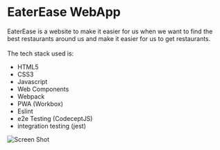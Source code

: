 # EaterEase WebApp
EaterEase is a website to make it easier for us when we want to find the best restaurants around us and make it easier for us to get restaurants.
<br>
<br>
The tech stack used is:
- HTML5
- CSS3
- Javascript
- Web Components
- Webpack
- PWA (Workbox)
- Eslint
- e2e Testing (CodeceptJS)
- integration testing (jest)

![Screen Shot](https://github.com/aditiaprabowo3/eater-ease/blob/main/public/images/ss.png)
